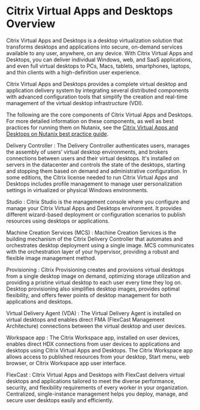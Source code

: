 # Citrix Virtual Apps and Desktops Overview

Citrix Virtual Apps and Desktops is a desktop virtualization solution that transforms desktops and applications into secure, on-demand services available to any user, anywhere, on any device. With Citrix Virtual Apps and Desktops, you can deliver individual Windows, web, and SaaS applications, and even full virtual desktops to PCs, Macs, tablets, smartphones, laptops, and thin clients with a high-definition user experience.

Citrix Virtual Apps and Desktops provides a complete virtual desktop and application delivery system by integrating several distributed components with advanced configuration tools that simplify the creation and real-time management of the virtual desktop infrastructure (VDI).

The following are the core components of Citrix Virtual Apps and Desktops. For more detailed information on these components, as well as best practices for running them on Nutanix, see the [Citrix Virtual Apps and Desktops on Nutanix best practice guide](https://portal.nutanix.com/page/documents/solutions/details?targetId=BP-2079-Citrix-Virtual-Apps-and-Desktops:BP-2079-Citrix-Virtual-Apps-and-Desktops).

Delivery Controller
: The Delivery Controller authenticates users, manages the assembly of users’ virtual desktop environments, and brokers connections between users and their virtual desktops. It's installed on servers in the datacenter and controls the state of the desktops, starting and stopping them based on demand and administrative configuration. In some editions, the Citrix license needed to run Citrix Virtual Apps and Desktops includes profile management to manage user personalization settings in virtualized or physical Windows environments.

Studio
: Citrix Studio is the management console where you configure and manage your Citrix Virtual Apps and Desktops environment. It provides different wizard-based deployment or configuration scenarios to publish resources using desktops or applications.

Machine Creation Services (MCS)
: Machine Creation Services is the building mechanism of the Citrix Delivery Controller that automates and orchestrates desktop deployment using a single image. MCS communicates with the orchestration layer of your hypervisor, providing a robust and flexible image management method.

Provisioning
: Citrix Provisioning creates and provisions virtual desktops from a single desktop image on demand, optimizing storage utilization and providing a pristine virtual desktop to each user every time they log on. Desktop provisioning also simplifies desktop images, provides optimal flexibility, and offers fewer points of desktop management for both applications and desktops.

Virtual Delivery Agent (VDA)
: The Virtual Delivery Agent is installed on virtual desktops and enables direct FMA (FlexCast Management Architecture) connections between the virtual desktop and user devices.

Workspace app
: The Citrix Workspace app, installed on user devices, enables direct HDX connections from user devices to applications and desktops using Citrix Virtual Apps and Desktops. The Citrix Workspace app allows access to published resources from your desktop, Start menu, web browser, or Citrix Workspace app user interface.

FlexCast
: Citrix Virtual Apps and Desktops with FlexCast delivers virtual desktops and applications tailored to meet the diverse performance, security, and flexibility requirements of every worker in your organization. Centralized, single-instance management helps you deploy, manage, and secure user desktops easily and efficiently.